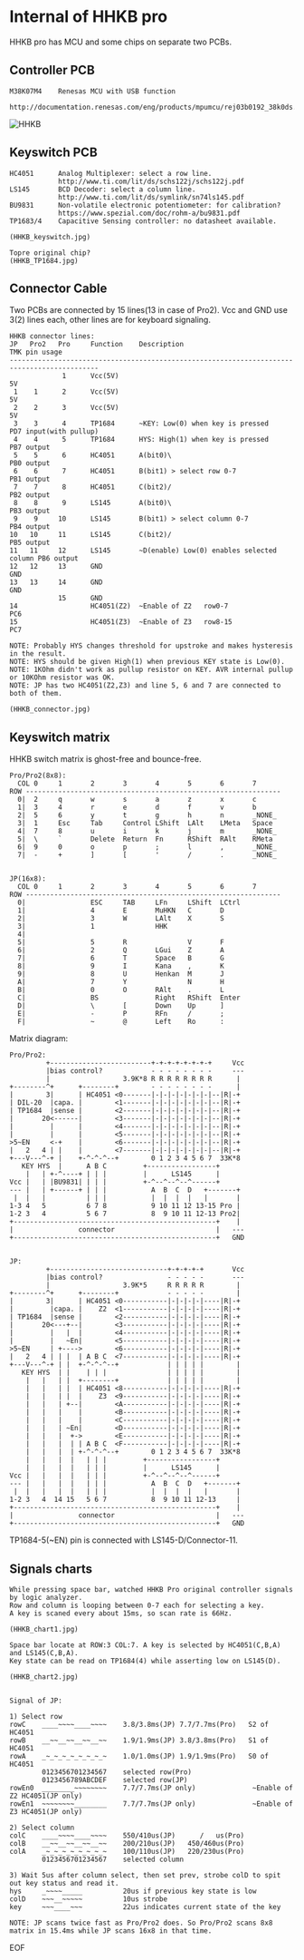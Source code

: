 Internal of HHKB pro
=====================
HHKB pro has MCU and some chips on separate two PCBs.

Controller PCB
--------------
    M38K07M4    Renesas MCU with USB function
                http://documentation.renesas.com/eng/products/mpumcu/rej03b0192_38k0ds.pdf
![HHKB](https://raw.githubusercontent.com/Serendo/tmk_keyboard/master/keyboard/hhkb/doc/HHKB_img/HHKB_controller.jpg)

Keyswitch PCB
-------------
    HC4051      Analog Multiplexer: select a row line.
                http://www.ti.com/lit/ds/schs122j/schs122j.pdf
    LS145       BCD Decoder: select a column line.
                http://www.ti.com/lit/ds/symlink/sn74ls145.pdf
    BU9831      Non-volatile electronic potentiometer: for calibration?
                https://www.spezial.com/doc/rohm-a/bu9831.pdf
    TP1683/4    Capacitive Sensing controller: no datasheet available.

    (HHKB_keyswitch.jpg)

    Topre original chip?
    (HHKB_TP1684.jpg)


Connector Cable
---------------
Two PCBs are connected by 15 lines(13 in case of Pro2).
Vcc and GND use 3(2) lines each, other lines are for keyboard signaling.

    HHKB connector lines:
    JP   Pro2   Pro     Function    Description                               TMK pin usage
    --------------------------------------------------------------------------------------------
                 1      Vcc(5V)                                               5V
     1    1      2      Vcc(5V)                                               5V
     2    2      3      Vcc(5V)                                               5V
     3    3      4      TP1684      ~KEY: Low(0) when key is pressed          PD7 input(with pullup)
     4    4      5      TP1684      HYS: High(1) when key is pressed          PB7 output
     5    5      6      HC4051      A(bit0)\                                  PB0 output
     6    6      7      HC4051      B(bit1) > select row 0-7                  PB1 output
     7    7      8      HC4051      C(bit2)/                                  PB2 output
     8    8      9      LS145       A(bit0)\                                  PB3 output
     9    9     10      LS145       B(bit1) > select column 0-7               PB4 output
    10   10     11      LS145       C(bit2)/                                  PB5 output
    11   11     12      LS145       ~D(enable) Low(0) enables selected column PB6 output
    12   12     13      GND                                                   GND
    13   13     14      GND                                                   GND
                15      GND
    14                  HC4051(Z2)  ~Enable of Z2   row0-7                    PC6
    15                  HC4051(Z3)  ~Enable of Z3   row8-15                   PC7

    NOTE: Probably HYS changes threshold for upstroke and makes hysteresis in the result.
    NOTE: HYS should be given High(1) when previous KEY state is Low(0).
    NOTE: 1KOhm didn't work as pullup resistor on KEY. AVR internal pullup or 10KOhm resistor was OK.
    NOTE: JP has two HC4051(Z2,Z3) and line 5, 6 and 7 are connected to both of them.

    (HHKB_connector.jpg)


Keyswitch matrix
----------------
HHKB switch matrix is ghost-free and bounce-free.

    Pro/Pro2(8x8):
      COL 0     1       2       3       4       5       6       7
    ROW ---------------------------------------------------------------
      0|  2     q       w       s       a       z       x       c
      1|  3     4       r       e       d       f       v       b
      2|  5     6       y       t       g       h       n       _NONE_
      3|  1     Esc     Tab     Control LShift  LAlt    LMeta   Space
      4|  7     8       u       i       k       j       m       _NONE_
      5|  \     `       Delete  Return  Fn      RShift  RAlt    RMeta
      6|  9     0       o       p       ;       l       ,       _NONE_
      7|  -     +       ]       [       '       /       .       _NONE_


    JP(16x8):
      COL 0     1       2       3       4       5       6       7
    ROW ---------------------------------------------------------------
      0|                ESC     TAB     LFn     LShift  LCtrl
      1|                4       E       MuHKN   C       D
      2|                3       W       LAlt    X       S
      3|                1               HHK
      4|  
      5|                5       R               V       F
      6|                2       Q       LGui    Z       A
      7|                6       T       Space   B       G
      8|                9       I       Kana    ,       K
      9|                8       U       Henkan  M       J
      A|                7       Y               N       H
      B|                0       O       RAlt    .       L
      C|                BS              Right   RShift  Enter
      D|                \       [       Down    Up      ]
      E|                -       P       RFn     /       ;
      F|                ~       @       Left    Ro      :


Matrix diagram:

    Pro/Pro2:
             +-------------------------+-+-+-+-+-+-+-+     Vcc
             |bias control?            - - - - - - - -     ---
             |                  3.9K*8 R R R R R R R R      |
    +--------^+      +--------+        - - - - - - - -      |  
    |        3|      | HC4051 <0-------|-|-|-|-|-|-|-|--|R|-+
    | DIL-20  |capa. |        <1-------|-|-|-|-|-|-|-|--|R|-+
    | TP1684  |sense |        <2-------|-|-|-|-|-|-|-|--|R|-+
    |       20<------|        <3-------|-|-|-|-|-|-|-|--|R|-+
    |         |      |        <4-------|-|-|-|-|-|-|-|--|R|-+
    |         |      |        <5-------|-|-|-|-|-|-|-|--|R|-+
    >5~EN     <-+    |        <6-------|-|-|-|-|-|-|-|--|R|-+
    |   2   4 | |    |        <7-------|-|-|-|-|-|-|-|--|R|-+
    +---V---^-+ |    +-^-^-^--+        0 1 2 3 4 5 6 7  33K*8
       KEY HYS  |      A B C         +-----------------+
        |   | +-^----+ | | |         |      LS145      |
    Vcc |   | |BU9831| | | |         +-^--^--^--^------+
    --- |   | +------+ | | |           A  B  C  D   +-------+
     |  |   |          | | |           |  |  |  |   |       |
    1-3 4   5          6 7 8           9 10 11 12 13-15 Pro |
    1-2 3   4          5 6 7           8  9 10 11 12-13 Pro2|
    +--------------------------------------------------+    |
    |                connector                         |   ---
    +--------------------------------------------------+   GND


    JP:
             +-----------------------------+-+-+-+-+       Vcc
             |bias control?                - - - - -       ---
             |                  3.9K*5     R R R R R        |
    +--------^+      +--------+            - - - - -        |  
    |        3|      | HC4051 <0-----------|-|-|-|-|----|R|-+
    |         |capa. |    Z2  <1-----------|-|-|-|-|----|R|-+
    | TP1684  |sense |        <2-----------|-|-|-|-|----|R|-+
    |       20<---+--|        <3-----------|-|-|-|-|----|R|-+
    |         |   |  |        <4-----------|-|-|-|-|----|R|-+
    |         |   ~En|        <5-----------|-|-|-|-|----|R|-+
    >5~EN     | +---->        <6-----------|-|-|-|-|----|R|-+
    |   2   4 | | |  | A B C  <7-----------|-|-|-|-|----|R|-+
    +---V---^-+ | |  +-^-^-^--+            | | | | |        |
       KEY HYS  | |    | | |               | | | | |        |
        |   |   | |  +--------+            | | | | |        |
        |   |   | |  | HC4051 <8-----------|-|-|-|-|----|R|-+
        |   |   | |  |    Z3  <9-----------|-|-|-|-|----|R|-+
        |   |   | +--|        <A-----------|-|-|-|-|----|R|-+
        |   |   |    |        <B-----------|-|-|-|-|----|R|-+
        |   |   |    |        <C-----------|-|-|-|-|----|R|-+
        |   |   | ~En|        <D-----------|-|-|-|-|----|R|-+
        |   |   |  +->        <E-----------|-|-|-|-|----|R|-+
        |   |   |  | | A B C  <F-----------|-|-|-|-|----|R|-+
        |   |   |  | +-^-^-^--+        0 1 2 3 4 5 6 7  33K*8
        |   |   |  |   | | |         +-----------------+
        |   |   |  |   | | |         |      LS145      |
    Vcc |   |   |  |   | | |         +-^--^--^--^------+
    --- |   |   |  |   | | |           A  B  C  D   +-------+
     |  |   |   |  |   | | |           |  |  |  |   |       |
    1-2 3   4  14 15   5 6 7           8  9 10 11 12-13     |
    +--------------------------------------------------+    |
    |                connector                         |   ---
    +--------------------------------------------------+   GND

TP1684-5(~EN) pin is connected with LS145-D/Connector-11.
                                    

Signals charts
--------------
    While pressing space bar, watched HHKB Pro original controller signals by logic analyzer.
    Row and column is looping between 0-7 each for selecting a key.
    A key is scaned every about 15ms, so scan rate is 66Hz.

    (HHKB_chart1.jpg)

    Space bar locate at ROW:3 COL:7. A key is selected by HC4051(C,B,A) and LS145(C,B,A).
    Key state can be read on TP1684(4) while asserting low on LS145(D).

    (HHKB_chart2.jpg)


    Signal of JP:

    1) Select row
    rowC    ____~~~~____~~~~    3.8/3.8ms(JP) 7.7/7.7ms(Pro)   S2 of HC4051
    rowB    __~~__~~__~~__~~    1.9/1.9ms(JP) 3.8/3.8ms(Pro)   S1 of HC4051
    rowA    _~_~_~_~_~_~_~_~    1.0/1.0ms(JP) 1.9/1.9ms(Pro)   S0 of HC4051
            0123456701234567    selected row(Pro)
            0123456789ABCDEF    selected row(JP)
    rowEn0  ________~~~~~~~~    7.7/7.7ms(JP only)              ~Enable of Z2 HC4051(JP only)
    rowEn1  ~~~~~~~~________    7.7/7.7ms(JP only)              ~Enable of Z3 HC4051(JP only)

    2) Select column
    colC    ____~~~~____~~~~    550/410us(JP)      /   us(Pro)
    colB    __~~__~~__~~__~~    200/210us(JP)   450/460us(Pro)
    colA    _~_~_~_~_~_~_~_~    100/110us(JP)   220/230us(Pro)
            0123456701234567    selected column

    3) Wait 5us after column select, then set prev, strobe colD to spit out key status and read it.
    hys     _~~~~_____          20us if previous key state is low
    colD    ~~~__~~~~~          10us strobe
    key     ~~~____~~~          22us indicates current state of the key

    NOTE: JP scans twice fast as Pro/Pro2 does. So Pro/Pro2 scans 8x8 matrix in 15.4ms while JP scans 16x8 in that time.



EOF
